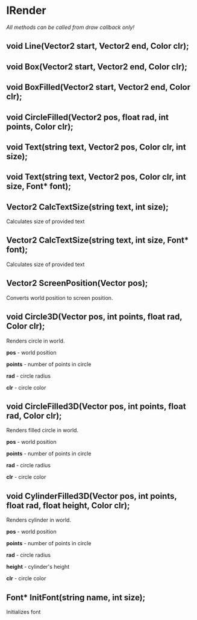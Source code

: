 # IRender

_All methods can be called from draw callback only!_

## void Line\(Vector2 start, Vector2 end, Color clr\);

## void Box\(Vector2 start, Vector2 end, Color clr\);

## void BoxFilled\(Vector2 start, Vector2 end, Color clr\);

## void CircleFilled\(Vector2 pos, float rad, int points, Color clr\);

## void Text\(string text, Vector2 pos, Color clr, int size\);

## void Text\(string text, Vector2 pos, Color clr, int size, Font* font\);

## Vector2 CalcTextSize\(string text, int size\);

Calculates size of provided text

## Vector2 CalcTextSize\(string text, int size, Font* font\);

Calculates size of provided text 

## Vector2 ScreenPosition\(Vector pos\);

Converts world position to screen position.

## void Circle3D\(Vector pos, int points, float rad, Color clr\);

Renders circle in world.

**pos** - world position

**points** - number of points in circle

**rad** - circle radius

**clr** - circle color

## void CircleFilled3D\(Vector pos, int points, float rad, Color clr\);

Renders filled circle in world.

**pos** - world position

**points** - number of points in circle

**rad** - circle radius

**clr** - circle color

## void CylinderFilled3D\(Vector pos, int points, float rad, float height, Color clr\);

Renders cylinder in world.

**pos** - world position

**points** - number of points in circle

**rad** - circle radius

**height** - cylinder's height

**clr** - circle color

## Font* InitFont\(string name, int size\);

Initializes font